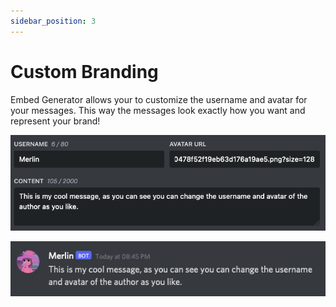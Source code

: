 ```yaml
---
sidebar_position: 3
---
```


# Custom Branding

Embed Generator allows your to customize the username and avatar for your messages. This way the messages look exactly how you want and represent your brand!

![Custom Branding Feature Preview](./custom-branding-feature.png)

![Custom Branding Preview](./custom-branding-preview.png)

